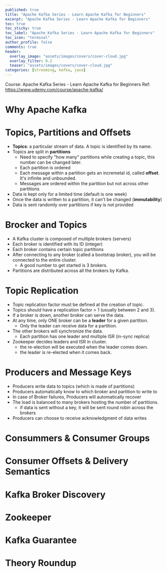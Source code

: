 ```yaml
---
published: true
title: "Apache Kafka Series - Learn Apache Kafka for Beginners"
excerpt: "Apache Kafka Series - Learn Apache Kafka for Beginners"
toc: true
toc_sticky: true
toc_label: "Apache Kafka Series - Learn Apache Kafka for Beginners"
toc_icon: "terminal"
author_profile: false
comments: true
header:
  overlay_image: "assets/images/covers/cover-cloud.jpg"
  overlay_filter: 0.2
  teaser: "assets/images/covers/cover-cloud.jpg"
categories: [streaming, kafka, java]
---
```


Course: Apache Kafka Series - Learn Apache Kafka for Beginners
Ref: https://www.udemy.com/course/apache-kafka/

# Why Apache Kafka


# Topics, Partitions and Offsets
- **Topics**: a particular stream of data. A topic is identified by its name. 
- Topics are split in **partitions**
    - Need to specify "how many" partitions while creating a topic, this number can be changed later. 
    - Each partition is ordered 
    - Each message within a partition gets an incremetal id, called **offset**. It's infinite and unbounded.  
    - Messages are ordered within the partition but not across other partitions
- Data is kept only for a limited time (default is one week)
- Once the data is written to a partition, it can't be changed  (**immutability**)
- Data is sent randomly over partitiions if key is not provided

# Brocker and Topics
- A Kafka cluster is composed of multiple brokers (servers)
- Each broker is identified with its ID (integer)
- Each broker contains certain topic partitions
- After connecting to any broker (called a bootstrap broker), you will be connected to the entire cluster. 
    - A good number to get started is 3 brokers. 
- Partitions are distributed across all the brokers by Kafka. 

# Topic Replication
- Topic replication factor must be defined at the creation of topic. 
- Topics should have a replication factor > 1 (usually between 2 and 3). 
- If a broker is down, another broker can serve the data. 
- At any time, only ONE broker can be a **leader** for a given partition. 
    - Only the leader can receive data for a partition. 
- The other brokers will synchronize the data. 
    - Each partition has one leader and multiple ISR (in-sync replica)
- Zookeeper decides leaders and ISR in cluster. 
    - the re-election will be executed when the leader comes down. 
    - the leader is re-elected when it comes back. 

# Producers and Message Keys
- Producers write data to topics (which is made of partitions)
- Producers automatically know to which broker and partition to write to
- In case of Broker failures, Producers will automatically recover
- The load is balanced to many brokers hosting the number of partitions.
    - if data is sent without a key, it will be sent round robin across the brokers
- Producers can choose to receive acknowledgment of data writes
# Consummers & Consumer Groups

# Consumer Offsets & Delivery Semantics

# Kafka Broker Discovery

# Zookeeper

# Kafka Guarantee

# Theory Roundup
